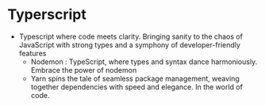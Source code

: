 # Typerscript
  * Typescript where code meets clarity. Bringing sanity to the chaos of JavaScript with strong types and a symphony of developer-friendly features
     - Nodemon : TypeScript, where types and syntax dance harmoniously. Embrace the power of nodemon
     - Yarn spins the tale of seamless package management, weaving together dependencies with speed and elegance. In the world of code.
